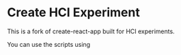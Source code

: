 # Create HCI Experiment

This is a fork of create-react-app built for HCI experiments.

You can use the scripts using
